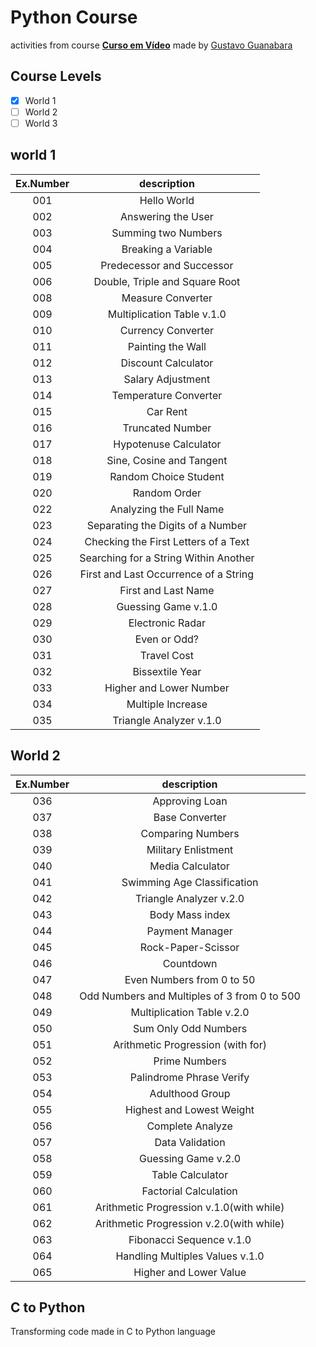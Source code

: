 # Python Course
activities from course [**Curso em Vídeo**](https://www.cursoemvideo.com/) 
made by [Gustavo Guanabara](https://github.com/gustavoguanabara) 

## Course Levels
- [x] World 1
- [ ] World 2
- [ ] World 3

## world 1 
Ex.Number | description         
:--:      | :--:
001       | Hello World
002       | Answering the User
003       | Summing two Numbers
004       | Breaking a Variable
005       | Predecessor and Successor
006       | Double, Triple and Square Root
008       | Measure Converter
009       | Multiplication Table v.1.0
010       | Currency Converter
011       | Painting the Wall
012       | Discount Calculator
013       | Salary Adjustment
014       | Temperature Converter
015       | Car Rent
016       | Truncated Number
017       | Hypotenuse Calculator
018       | Sine, Cosine and Tangent
019       | Random Choice Student
020       | Random Order 
022       | Analyzing the Full Name
023       | Separating the Digits of a Number
024       | Checking the First Letters of a Text
025       | Searching for a String Within Another
026       | First and Last Occurrence of a String
027       | First and Last Name
028       | Guessing Game v.1.0
029       | Electronic Radar
030       | Even or Odd?
031       | Travel Cost
032       | Bissextile Year
033       | Higher and Lower Number
034       | Multiple Increase
035       | Triangle Analyzer v.1.0

## World 2
Ex.Number | description         
:--:      | :--:
036       | Approving Loan
037       | Base Converter
038       | Comparing Numbers
039       | Military Enlistment
040       | Media Calculator
041       | Swimming Age Classification
042       | Triangle Analyzer v.2.0
043       | Body Mass index 
044       | Payment Manager
045       | Rock-Paper-Scissor
046       | Countdown
047       | Even Numbers from 0 to 50
048       | Odd Numbers and Multiples of 3 from 0 to 500
049       | Multiplication Table v.2.0
050       | Sum Only Odd Numbers
051       | Arithmetic Progression (with for)
052       | Prime Numbers
053       | Palindrome Phrase Verify 
054       | Adulthood Group
055       | Highest and Lowest Weight
056       | Complete Analyze
057       | Data Validation
058       | Guessing Game v.2.0
059       | Table Calculator
060       | Factorial Calculation
061       | Arithmetic Progression v.1.0(with while)
062       | Arithmetic Progression v.2.0(with while)
063       | Fibonacci Sequence v.1.0
064       | Handling Multiples Values v.1.0
065       | Higher and Lower Value

## C to Python
Transforming code made in C to Python language
